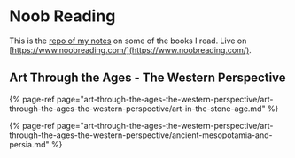 # Noob Reading

This is the [repo of my notes](https://github.com/oceanlau/noobreading) on some of the books I read. Live on [https://www.noobreading.com/](https://www.noobreading.com/).

## Art Through the Ages - The Western Perspective

{% page-ref page="art-through-the-ages-the-western-perspective/art-through-the-ages-the-western-perspective/art-in-the-stone-age.md" %}

{% page-ref page="art-through-the-ages-the-western-perspective/art-through-the-ages-the-western-perspective/ancient-mesopotamia-and-persia.md" %}



